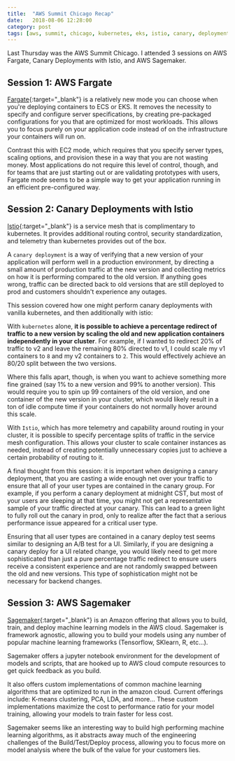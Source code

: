 ```yaml
---
title:  "AWS Summit Chicago Recap"
date:   2018-08-06 12:28:00
category: post
tags: [aws, summit, chicago, kubernetes, eks, istio, canary, deployments, sagemaker]
---
```


Last Thursday was the AWS Summit Chicago. I attended 3 sessions on AWS Fargate, Canary Deployments with Istio, and AWS Sagemaker.

## Session 1: AWS Fargate

[Fargate][fargate]{:target="_blank"} is a relatively new mode you can choose when you're deploying containers to ECS or EKS. It removes the necessity to specify and configure server specifications, by creating pre-packaged configurations for you that are optimized for most workloads. This allows you to focus purely on your application code instead of on the infrastructure your containers will run on.

Contrast this with EC2 mode, which requires that you specify server types, scaling options, and provision these in a way that you are not wasting money. Most applications do not require this level of control, though, and for teams that are just starting out or are validating prototypes with users, Fargate mode seems to be a simple way to get your application running in an efficient pre-configured way.

## Session 2: Canary Deployments with Istio

[Istio][istio]{:target="_blank"} is a service mesh that is complimentary to kubernetes. It provides additional routing control, security standardization, and telemetry than kubernetes provides out of the box.

A `canary deployment` is a way of verifying that a new version of your application will perform well in a production environment, by directing a small amount of production traffic at the new version and collecting metrics on how it is performing compared to the old version. If anything goes wrong, traffic can be directed back to old versions that are still deployed to prod and customers shouldn't experience any outages.

This session covered how one might perform canary deployments with vanilla kubernetes, and then additionally with istio:

With `kubernetes` alone, **it is possible to achieve a percentage redirect of traffic to a new version by scaling the old and new application containers independently in your cluster**. For example, if I wanted to redirect 20% of traffic to v2 and leave the remaining 80% directed to v1, I could scale my v1 containers to `8` and my v2 containers to `2`. This would effectively achieve an 80/20 split between the two versions.

Where this falls apart, though, is when you want to achieve something more fine grained (say 1% to a new version and 99% to another version). This would require you to spin up 99 containers of the old version, and one container of the new version in your cluster, which would likely result in a ton of idle compute time if your containers do not normally hover around this scale.

With `Istio`, which has more telemetry and capability around routing in your cluster, it is possible to specify percentage splits of traffic in the service mesh configuration. This allows your cluster to scale container instances as needed, instead of creating potentially unnecessary copies just to achieve a certain probability of routing to it.

A final thought from this session: it is important when designing a canary deployment, that you are casting a wide enough net over your traffic to ensure that all of your user types are contained in the canary group. For example, if you perform a canary deployment at midnight CST, but most of your users are sleeping at that time, you might not get a representative sample of your traffic directed at your canary. This can lead to a green light to fully roll out the canary in prod, only to realize after the fact that a serious performance issue appeared for a critical user type.

Ensuring that all user types are contained in a canary deploy test seems similar to designing an A/B test for a UI. Similarly, if you are designing a canary deploy for a UI related change, you would likely need to get more sophisticated than just a pure percentage traffic redirect to ensure users receive a consistent experience and are not randomly swapped between the old and new versions. This type of sophistication might not be necessary for backend changes.

## Session 3: AWS Sagemaker

[Sagemaker][sagemaker]{:target="_blank"} is an Amazon offering that allows you to build,  train, and deploy machine learning models in the AWS cloud. Sagemaker is framework agnostic, allowing you to build your models using any number of popular machine learning frameworks (Tensorflow, SKlearn, R, etc...).

Sagemaker offers a jupyter notebook environment for the development of models and scripts, that are hooked up to AWS cloud compute resources to get quick feedback as you build.

It also offers custom implementations of common machine learning algorithms that are optimized to run in the amazon cloud. Current offerings include: K-means clustering, PCA, LDA, and more... These custom implementations maximize the cost to performance ratio for your model training, allowing your models to train faster for less cost.

Sagemaker seems like an interesting way to build high performing machine learning algorithms, as it abstracts away much of the engineering challenges of the Build/Test/Deploy process, allowing you to focus more on model analysis where the bulk of the value for your customers lies.

[fargate]: https://aws.amazon.com/fargate/
[istio]: https://istio.io/
[sagemaker]: http://aws.amazon.com/sagemaker/

